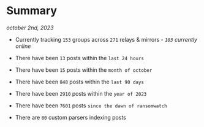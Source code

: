
# Summary
_october 2nd, 2023_

- Currently tracking `153` groups across `271` relays & mirrors - _`103` currently online_

- There have been `13` posts within the `last 24 hours`

- There have been `15` posts within the `month of october`

- There have been `848` posts within the `last 90 days`

- There have been `2910` posts within the `year of 2023`

- There have been `7601` posts `since the dawn of ransomwatch`

- There are `80` custom parsers indexing posts
